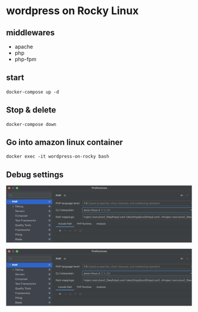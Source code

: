 # wordpress on Rocky Linux

## middlewares

- apache
- php
- php-fpm

## start

```
docker-compose up -d
```

## Stop & delete

```
docker-compose down
```

## Go into amazon linux container

```
docker exec -it wordpress-on-rocky bash
```

## Debug settings

![phpstorm_setting1](./images/phpstorm_setting1.png)

![phpstorm_setting2](./images/phpstorm_setting1.png)